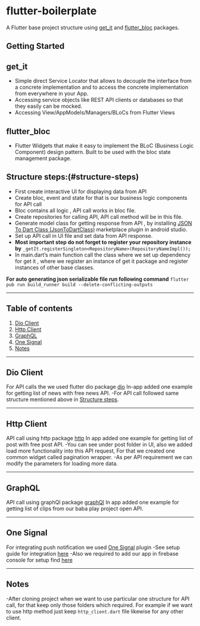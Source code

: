 # flutter-boilerplate

A Flutter base project structure using [get_it](https://pub.dev/packages/get_it) and [flutter_bloc](https://pub.dev/packages/flutter_bloc) packages.

## Getting Started

## get_it

- Simple direct Service Locator that allows to decouple the interface from a concrete implementation and to access the concrete implementation from everywhere in your App.
- Accessing service objects like REST API clients or databases so that they easily can be mocked.
- Accessing View/AppModels/Managers/BLoCs from Flutter Views


## flutter_bloc

- Flutter Widgets that make it easy to implement the BLoC (Business Logic Component) design pattern. Built to be used with the bloc state management package.

## Structure steps:(#structure-steps)

- First create interactive UI for displaying data from API
- Create bloc, event and state for that is our business logic components for API call
- Bloc contains all logic , API call works in bloc file.
- Create repositories for calling API, API call method will be in this file.
- Generate model class for getting response from API , by installing [JSON To Dart Class (JsonToDartClass)](https://plugins.jetbrains.com/plugin/12737-json-to-dart-class-jsontodartclass-) marketplace plugin in android studio.
- Set up API call in UI file and set data from API response.
- **Most important step do not forget to register your repository instance by** `_getIt.registerSingleton<RepositoryName>(RepositoryNameImpl());`
- In main.dart’s main function call the class where we set up dependency for get it , where we register an instance of get it package and register instances of other base classes.


**For auto generating json serializable file run following command**
`flutter pub run build_runner build --delete-conflicting-outputs`

---

## Table of contents
1. [Dio Client](#dio-client)
2. [Http Client](#http-client)
3. [GraphQL](#graphql)
4. [One Signal](#one-signa)
5. [Notes](#notes)

---

## Dio Client

For API calls the we used flutter dio package [dio](https://pub.dev/packages/dio)
In-app added one example for getting list of news with free news API.
-For API call followed same structure mentioned above in [Structure steps](#structure-steps).

---

## Http Client

API call using http package [http](https://pub.dev/packages/http)
In app added one example for getting list of post with free post API.
-You can see under post folder in UI, also we added load more functionality into this API request, For that we created one common widget called pagination wrapper.
-As per API requirement we can modify the parameters for loading more data.

---

## GraphQL

API call using graphQl package [graphQl](https://pub.dev/packages/graphql_flutter)
In app added one example for getting list of clips from our baba play project open API.

---

## One Signal

For integrating push notification we used [One Signal](https://pub.dev/packages/onesignal_flutter) plugin
-See setup guide for integration [here](https://documentation.onesignal.com/docs/flutter-sdk-setup)
-Also we required to add our app in firebase console for setup find [here](https://firebase.google.com/docs/flutter/setup?platform=android)


---

## Notes

-After cloning project when we want to use particular one structure for API call, for that keep only those folders which required.
For example if we want to use http method just keep `http_client.dart` file likewise for any other client.




